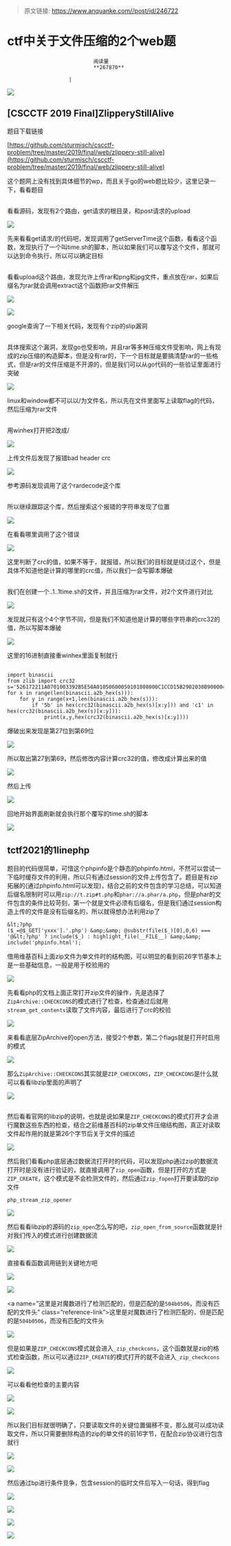 > 原文链接: https://www.anquanke.com//post/id/246722 


# ctf中关于文件压缩的2个web题


                                阅读量   
                                **267870**
                            
                        |
                        
                                                                                    



[![](https://p1.ssl.qhimg.com/t01bdc831b2c1ce0e3c.png)](https://p1.ssl.qhimg.com/t01bdc831b2c1ce0e3c.png)



## [CSCCTF 2019 Final]ZlipperyStillAlive

<a class="reference-link" name="%E9%A2%98%E7%9B%AE%E4%B8%8B%E8%BD%BD%E9%93%BE%E6%8E%A5"></a>题目下载链接

[https://github.com/sturmisch/cscctf-problem/tree/master/2019/final/web/zlippery-still-alive](https://github.com/sturmisch/cscctf-problem/tree/master/2019/final/web/zlippery-still-alive)

<a class="reference-link" name="%E8%BF%99%E4%B8%AA%E9%A2%98%E7%BD%91%E4%B8%8A%E6%B2%A1%E6%9C%89%E6%89%BE%E5%88%B0%E5%85%B7%E4%BD%93%E7%BB%86%E8%8A%82%E7%9A%84wp%EF%BC%8C%E8%80%8C%E4%B8%94%E5%85%B3%E4%BA%8Ego%E7%9A%84web%E9%A2%98%E6%AF%94%E8%BE%83%E5%B0%91%EF%BC%8C%E8%BF%99%E9%87%8C%E8%AE%B0%E5%BD%95%E4%B8%80%E4%B8%8B%EF%BC%8C%E7%9C%8B%E7%9C%8B%E9%A2%98%E7%9B%AE"></a>这个题网上没有找到具体细节的wp，而且关于go的web题比较少，这里记录一下，看看题目

[![](data:image/png;base64,iVBORw0KGgoAAAANSUhEUgAAAAEAAAABCAYAAAAfFcSJAAAAAXNSR0IArs4c6QAAAARnQU1BAACxjwv8YQUAAAAJcEhZcwAADsQAAA7EAZUrDhsAAAANSURBVBhXYzh8+PB/AAffA0nNPuCLAAAAAElFTkSuQmCC)](https://p1.ssl.qhimg.com/t016ed321b1828fa566.jpg)

<a class="reference-link" name="%E7%9C%8B%E7%9C%8B%E6%BA%90%E7%A0%81%EF%BC%8C%E5%8F%91%E7%8E%B0%E6%9C%892%E4%B8%AA%E8%B7%AF%E7%94%B1%EF%BC%8Cget%E8%AF%B7%E6%B1%82%E7%9A%84%E6%A0%B9%E7%9B%AE%E5%BD%95%EF%BC%8C%E5%92%8Cpost%E8%AF%B7%E6%B1%82%E7%9A%84upload"></a>看看源码，发现有2个路由，get请求的根目录，和post请求的upload

[![](https://p3.ssl.qhimg.com/t01e59971170e3658fc.jpg)](https://p3.ssl.qhimg.com/t01e59971170e3658fc.jpg)

<a class="reference-link" name="%E5%85%88%E6%9D%A5%E7%9C%8B%E7%9C%8Bget%E8%AF%B7%E6%B1%82/%E7%9A%84%E4%BB%A3%E7%A0%81%E5%90%A7%EF%BC%8C%E5%8F%91%E7%8E%B0%E8%B0%83%E7%94%A8%E4%BA%86getServerTime%E8%BF%99%E4%B8%AA%E5%87%BD%E6%95%B0%EF%BC%8C%E7%9C%8B%E7%9C%8B%E8%BF%99%E4%B8%AA%E5%87%BD%E6%95%B0%EF%BC%8C%E5%8F%91%E7%8E%B0%E6%89%A7%E8%A1%8C%E4%BA%86%E4%B8%80%E4%B8%AA%E5%8F%ABtime.sh%E7%9A%84%E8%84%9A%E6%9C%AC%EF%BC%8C%E6%89%80%E4%BB%A5%E5%A6%82%E6%9E%9C%E6%88%91%E4%BB%AC%E5%8F%AF%E4%BB%A5%E8%A6%86%E5%86%99%E8%BF%99%E4%B8%AA%E6%96%87%E4%BB%B6%EF%BC%8C%E9%82%A3%E5%B0%B1%E5%8F%AF%E4%BB%A5%E8%BE%BE%E5%88%B0%E5%91%BD%E4%BB%A4%E6%89%A7%E8%A1%8C%EF%BC%8C%E6%89%80%E4%BB%A5%E5%8F%AF%E4%BB%A5%E7%A1%AE%E5%AE%9A%E7%9B%AE%E6%A0%87"></a>先来看看get请求/的代码吧，发现调用了getServerTime这个函数，看看这个函数，发现执行了一个叫time.sh的脚本，所以如果我们可以覆写这个文件，那就可以达到命令执行，所以可以确定目标

[![](data:image/png;base64,iVBORw0KGgoAAAANSUhEUgAAAAEAAAABCAYAAAAfFcSJAAAAAXNSR0IArs4c6QAAAARnQU1BAACxjwv8YQUAAAAJcEhZcwAADsQAAA7EAZUrDhsAAAANSURBVBhXYzh8+PB/AAffA0nNPuCLAAAAAElFTkSuQmCC)](https://p0.ssl.qhimg.com/t017b55a89463d9cea6.jpg)

<a class="reference-link" name="%E7%9C%8B%E7%9C%8Bupload%E8%BF%99%E4%B8%AA%E8%B7%AF%E7%94%B1%EF%BC%8C%E5%8F%91%E7%8E%B0%E5%85%81%E8%AE%B8%E4%B8%8A%E4%BC%A0rar%E5%92%8Cpng%E5%92%8Cjpg%E6%96%87%E4%BB%B6%EF%BC%8C%E9%87%8D%E7%82%B9%E6%94%BE%E5%9C%A8rar%EF%BC%8C%E5%A6%82%E6%9E%9C%E5%90%8E%E7%BC%80%E5%90%8D%E4%B8%BArar%E5%B0%B1%E4%BC%9A%E8%B0%83%E7%94%A8extract%E8%BF%99%E4%B8%AA%E5%87%BD%E6%95%B0%E6%8A%8Arar%E6%96%87%E4%BB%B6%E8%A7%A3%E5%8E%8B"></a>看看upload这个路由，发现允许上传rar和png和jpg文件，重点放在rar，如果后缀名为rar就会调用extract这个函数把rar文件解压

[![](https://p0.ssl.qhimg.com/t01ec2479d73369bd86.jpg)](https://p0.ssl.qhimg.com/t01ec2479d73369bd86.jpg)

[![](https://p3.ssl.qhimg.com/t01716a4fb914839e53.jpg)](https://p3.ssl.qhimg.com/t01716a4fb914839e53.jpg)

<a class="reference-link" name="google%E6%9F%A5%E8%AF%A2%E4%BA%86%E4%B8%80%E4%B8%8B%E7%9B%B8%E5%85%B3%E4%BB%A3%E7%A0%81%EF%BC%8C%E5%8F%91%E7%8E%B0%E6%9C%89%E4%B8%AAzip%E7%9A%84slip%E6%BC%8F%E6%B4%9E"></a>google查询了一下相关代码，发现有个zip的slip漏洞

[![](data:image/png;base64,iVBORw0KGgoAAAANSUhEUgAAAAEAAAABCAYAAAAfFcSJAAAAAXNSR0IArs4c6QAAAARnQU1BAACxjwv8YQUAAAAJcEhZcwAADsQAAA7EAZUrDhsAAAANSURBVBhXYzh8+PB/AAffA0nNPuCLAAAAAElFTkSuQmCC)](https://p1.ssl.qhimg.com/t01e53a6c41b1661ddc.jpg)

<a class="reference-link" name="%E5%85%B7%E4%BD%93%E6%90%9C%E7%B4%A2%E8%BF%99%E4%B8%AA%E6%BC%8F%E6%B4%9E%EF%BC%8C%E5%8F%91%E7%8E%B0go%E4%B9%9F%E5%8F%97%E5%BD%B1%E5%93%8D%EF%BC%8C%E5%B9%B6%E4%B8%94rar%E7%AD%89%E5%A4%9A%E7%A7%8D%E5%8E%8B%E7%BC%A9%E6%96%87%E4%BB%B6%E5%8F%97%E5%BD%B1%E5%93%8D%EF%BC%8C%E7%BD%91%E4%B8%8A%E6%9C%89%E7%8E%B0%E6%88%90%E7%9A%84zip%E5%8E%8B%E7%BC%A9%E7%9A%84%E6%9E%84%E9%80%A0%E8%84%9A%E6%9C%AC%EF%BC%8C%E4%BD%86%E6%98%AF%E6%B2%A1%E6%9C%89rar%E7%9A%84%EF%BC%8C%E4%B8%8B%E4%B8%80%E4%B8%AA%E7%9B%AE%E6%A0%87%E5%B0%B1%E6%98%AF%E8%A6%81%E6%90%9E%E6%B8%85%E6%A5%9Arar%E7%9A%84%E4%B8%80%E4%BA%9B%E6%A0%BC%E5%BC%8F%EF%BC%8C%E4%BD%86%E6%98%AFrar%E7%9A%84%E6%96%87%E4%BB%B6%E5%8E%8B%E7%BC%A9%E6%98%AF%E4%B8%8D%E5%BC%80%E6%BA%90%E7%9A%84%EF%BC%8C%E4%BD%86%E6%98%AF%E6%88%91%E4%BB%AC%E5%8F%AF%E4%BB%A5%E4%BB%8Ego%E4%BB%A3%E7%A0%81%E7%9A%84%E4%B8%80%E4%BA%9B%E9%AA%8C%E8%AF%81%E9%87%8C%E9%9D%A2%E8%BF%9B%E8%A1%8C%E7%AA%81%E7%A0%B4"></a>具体搜索这个漏洞，发现go也受影响，并且rar等多种压缩文件受影响，网上有现成的zip压缩的构造脚本，但是没有rar的，下一个目标就是要搞清楚rar的一些格式，但是rar的文件压缩是不开源的，但是我们可以从go代码的一些验证里面进行突破

[![](https://p5.ssl.qhimg.com/t01509f57994123daab.jpg)](https://p5.ssl.qhimg.com/t01509f57994123daab.jpg)

<a class="reference-link" name="linux%E5%92%8Cwindow%E9%83%BD%E4%B8%8D%E5%8F%AF%E4%BB%A5%E4%BB%A5/%E4%B8%BA%E6%96%87%E4%BB%B6%E5%90%8D%EF%BC%8C%E6%89%80%E4%BB%A5%E5%85%88%E5%9C%A8%E6%96%87%E4%BB%B6%E9%87%8C%E9%9D%A2%E5%86%99%E4%B8%8A%E8%AF%BB%E5%8F%96flag%E7%9A%84%E4%BB%A3%E7%A0%81%EF%BC%8C%E7%84%B6%E5%90%8E%E5%8E%8B%E7%BC%A9%E4%B8%BArar%E6%96%87%E4%BB%B6"></a>linux和window都不可以以/为文件名，所以先在文件里面写上读取flag的代码，然后压缩为rar文件

[![](data:image/png;base64,iVBORw0KGgoAAAANSUhEUgAAAAEAAAABCAYAAAAfFcSJAAAAAXNSR0IArs4c6QAAAARnQU1BAACxjwv8YQUAAAAJcEhZcwAADsQAAA7EAZUrDhsAAAANSURBVBhXYzh8+PB/AAffA0nNPuCLAAAAAElFTkSuQmCC)](https://p1.ssl.qhimg.com/t01f1b3fe85a798d448.jpg)

<a class="reference-link" name="%E7%94%A8winhex%E6%89%93%E5%BC%80%E6%8A%8A2%E6%94%B9%E6%88%90/"></a>用winhex打开把2改成/

[![](https://p5.ssl.qhimg.com/t01fd386cd622ca4208.jpg)](https://p5.ssl.qhimg.com/t01fd386cd622ca4208.jpg)

<a class="reference-link" name="%E4%B8%8A%E4%BC%A0%E6%96%87%E4%BB%B6%E5%90%8E%E5%8F%91%E7%8E%B0%E4%BA%86%E6%8A%A5%E9%94%99bad%20header%20crc"></a>上传文件后发现了报错bad header crc

[![](https://p0.ssl.qhimg.com/t01aae215ad5a098e74.jpg)](https://p0.ssl.qhimg.com/t01aae215ad5a098e74.jpg)

<a class="reference-link" name="%E5%8F%82%E8%80%83%E6%BA%90%E7%A0%81%E5%8F%91%E7%8E%B0%E8%B0%83%E7%94%A8%E4%BA%86%E8%BF%99%E4%B8%AArardecode%E8%BF%99%E4%B8%AA%E5%BA%93"></a>参考源码发现调用了这个rardecode这个库

[![](data:image/png;base64,iVBORw0KGgoAAAANSUhEUgAAAAEAAAABCAYAAAAfFcSJAAAAAXNSR0IArs4c6QAAAARnQU1BAACxjwv8YQUAAAAJcEhZcwAADsQAAA7EAZUrDhsAAAANSURBVBhXYzh8+PB/AAffA0nNPuCLAAAAAElFTkSuQmCC)](https://p3.ssl.qhimg.com/t014845ff1baec32d82.jpg)

<a class="reference-link" name="%E6%89%80%E4%BB%A5%E7%BB%A7%E7%BB%AD%E8%B7%9F%E8%B8%AA%E8%BF%99%E4%B8%AA%E5%BA%93%EF%BC%8C%E7%84%B6%E5%90%8E%E6%90%9C%E7%B4%A2%E8%BF%99%E4%B8%AA%E6%8A%A5%E9%94%99%E7%9A%84%E5%AD%97%E7%AC%A6%E4%B8%B2%E5%8F%91%E7%8E%B0%E4%BA%86%E4%BD%8D%E7%BD%AE"></a>所以继续跟踪这个库，然后搜索这个报错的字符串发现了位置

[![](https://p5.ssl.qhimg.com/t014614d88d22dd6043.jpg)](https://p5.ssl.qhimg.com/t014614d88d22dd6043.jpg)

<a class="reference-link" name="%E5%9C%A8%E7%9C%8B%E7%9C%8B%E5%93%AA%E9%87%8C%E8%B0%83%E7%94%A8%E4%BA%86%E8%BF%99%E4%B8%AA%E9%94%99%E8%AF%AF"></a>在看看哪里调用了这个错误

[![](https://p3.ssl.qhimg.com/t01905f8d6ae365ff85.jpg)](https://p3.ssl.qhimg.com/t01905f8d6ae365ff85.jpg)

<a class="reference-link" name="%E8%BF%99%E9%87%8C%E5%88%A4%E6%96%AD%E4%BA%86crc%E7%9A%84%E5%80%BC%EF%BC%8C%E5%A6%82%E6%9E%9C%E4%B8%8D%E7%AD%89%E4%BA%8E%EF%BC%8C%E5%B0%B1%E6%8A%A5%E9%94%99%EF%BC%8C%E6%89%80%E4%BB%A5%E6%88%91%E4%BB%AC%E7%9A%84%E7%9B%AE%E6%A0%87%E5%B0%B1%E6%98%AF%E7%BB%95%E8%BF%87%E8%BF%99%E4%B8%AA%EF%BC%8C%E4%BD%86%E6%98%AF%E5%85%B7%E4%BD%93%E4%B8%8D%E7%9F%A5%E9%81%93%E4%BB%96%E6%98%AF%E8%AE%A1%E7%AE%97%E7%9A%84%E5%93%AA%E9%87%8C%E7%9A%84crc%E5%80%BC%EF%BC%8C%E6%89%80%E4%BB%A5%E6%88%91%E4%BB%AC%E4%B8%80%E4%BC%9A%E5%86%99%E8%84%9A%E6%9C%AC%E7%88%86%E7%A0%B4"></a>这里判断了crc的值，如果不等于，就报错，所以我们的目标就是绕过这个，但是具体不知道他是计算的哪里的crc值，所以我们一会写脚本爆破

[![](data:image/png;base64,iVBORw0KGgoAAAANSUhEUgAAAAEAAAABCAYAAAAfFcSJAAAAAXNSR0IArs4c6QAAAARnQU1BAACxjwv8YQUAAAAJcEhZcwAADsQAAA7EAZUrDhsAAAANSURBVBhXYzh8+PB/AAffA0nNPuCLAAAAAElFTkSuQmCC)](https://p3.ssl.qhimg.com/t01ac94f9579177d031.jpg)

<a class="reference-link" name="%E6%88%91%E4%BB%AC%E5%9C%A8%E5%88%9B%E5%BB%BA%E4%B8%80%E4%B8%AA..1..1time.sh%E7%9A%84%E6%96%87%E4%BB%B6%EF%BC%8C%E5%B9%B6%E4%B8%94%E5%8E%8B%E7%BC%A9%E4%B8%BArar%E6%96%87%E4%BB%B6%EF%BC%8C%E5%AF%B92%E4%B8%AA%E6%96%87%E4%BB%B6%E8%BF%9B%E8%A1%8C%E5%AF%B9%E6%AF%94"></a>我们在创建一个..1..1time.sh的文件，并且压缩为rar文件，对2个文件进行对比

[![](https://p5.ssl.qhimg.com/t01772d3b7f80dc355c.jpg)](https://p5.ssl.qhimg.com/t01772d3b7f80dc355c.jpg)

<a class="reference-link" name="%E5%8F%91%E7%8E%B0%E5%B0%B1%E5%8F%AA%E6%9C%89%E8%BF%99%E4%B8%AA4%E4%B8%AA%E5%AD%97%E8%8A%82%E4%B8%8D%E5%90%8C%EF%BC%8C%E4%BD%86%E6%98%AF%E6%88%91%E4%BB%AC%E4%B8%8D%E7%9F%A5%E9%81%93%E4%BB%96%E6%98%AF%E8%AE%A1%E7%AE%97%E7%9A%84%E5%93%AA%E4%BA%9B%E5%AD%97%E7%AC%A6%E4%B8%B2%E7%9A%84crc32%E7%9A%84%E5%80%BC%EF%BC%8C%E6%89%80%E4%BB%A5%E5%86%99%E8%84%9A%E6%9C%AC%E7%88%86%E7%A0%B4"></a>发现就只有这个4个字节不同，但是我们不知道他是计算的哪些字符串的crc32的值，所以写脚本爆破

[![](https://p2.ssl.qhimg.com/t01eecef0c29a93467c.jpg)](https://p2.ssl.qhimg.com/t01eecef0c29a93467c.jpg)

<a class="reference-link" name="%E8%BF%99%E9%87%8C%E7%9A%8416%E8%BF%9B%E5%88%B6%E7%9B%B4%E6%8E%A5%E9%87%8Dwinhex%E9%87%8C%E9%9D%A2%E5%A4%8D%E5%88%B6%E5%B0%B1%E8%A1%8C"></a>这里的16进制直接重winhex里面复制就行

[![](data:image/png;base64,iVBORw0KGgoAAAANSUhEUgAAAAEAAAABCAYAAAAfFcSJAAAAAXNSR0IArs4c6QAAAARnQU1BAACxjwv8YQUAAAAJcEhZcwAADsQAAA7EAZUrDhsAAAANSURBVBhXYzh8+PB/AAffA0nNPuCLAAAAAElFTkSuQmCC)](https://p1.ssl.qhimg.com/t0186f87968b707deba.jpg)

```
import binascii
from zlib import crc32
s='526172211A0701003392B5E50A01050600050101808000C1CCD15B2902030B900004900020E57A05988000000D2E2E312E2E3174696D652E73680A0302A5263B1FFA2BD601746163202F6574632F7370617274616E1D77565103050400'
for x in range(len(binascii.a2b_hex(s))):
    for y in range(x+1,len(binascii.a2b_hex(s))):
        if '5b' in hex(crc32(binascii.a2b_hex(s)[x:y])) and 'c1' in hex(crc32(binascii.a2b_hex(s)[x:y])):
            print(x,y,hex(crc32(binascii.a2b_hex(s)[x:y])))
```

<a class="reference-link" name="%E7%88%86%E7%A0%B4%E5%87%BA%E6%9D%A5%E5%8F%91%E7%8E%B0%E6%98%AF%E7%AC%AC27%E4%BD%8D%E5%88%B0%E7%AC%AC69%E4%BD%8D"></a>爆破出来发现是第27位到第69位

[![](https://p5.ssl.qhimg.com/t015f2d24dfa5e4f92f.jpg)](https://p5.ssl.qhimg.com/t015f2d24dfa5e4f92f.jpg)

<a class="reference-link" name="%E6%89%80%E4%BB%A5%E5%8F%96%E5%87%BA%E7%AC%AC27%E5%88%B0%E7%AC%AC69%EF%BC%8C%E7%84%B6%E5%90%8E%E4%BF%AE%E6%94%B9%E5%86%85%E5%AE%B9%E8%AE%A1%E7%AE%97crc32%E7%9A%84%E5%80%BC%EF%BC%8C%E4%BF%AE%E6%94%B9%E6%88%90%E8%AE%A1%E7%AE%97%E5%87%BA%E6%9D%A5%E7%9A%84%E5%80%BC"></a>所以取出第27到第69，然后修改内容计算crc32的值，修改成计算出来的值

[![](https://p3.ssl.qhimg.com/t0126569b30ab831a84.jpg)](https://p3.ssl.qhimg.com/t0126569b30ab831a84.jpg)

<a class="reference-link" name="%E7%84%B6%E5%90%8E%E4%B8%8A%E4%BC%A0"></a>然后上传

[![](https://p2.ssl.qhimg.com/t01ba8a5abf366f222d.jpg)](https://p2.ssl.qhimg.com/t01ba8a5abf366f222d.jpg)

<a class="reference-link" name="%E5%9B%9E%E5%9C%B0%E5%BC%80%E5%A7%8B%E7%95%8C%E9%9D%A2%E5%88%B7%E6%96%B0%E5%B0%B1%E4%BC%9A%E6%89%A7%E8%A1%8C%E9%82%A3%E4%B8%AA%E8%A6%86%E5%86%99%E7%9A%84time.sh%E7%9A%84%E8%84%9A%E6%9C%AC"></a>回地开始界面刷新就会执行那个覆写的time.sh的脚本

[![](https://p5.ssl.qhimg.com/t01e89bcd4219d8c6bc.jpg)](https://p5.ssl.qhimg.com/t01e89bcd4219d8c6bc.jpg)



## tctf2021的1linephp

题目的代码很简单，可惜这个phpinfo是个静态的phpinfo.html，不然可以尝试一下临时缓存文件的利用，所以只有通过session的文件上传包含了。题目是有zip拓展的(通过phpinfo.html可以发现)，结合之前的文件包含的学习总结，可以知道后缀名限制时可以用`zip://t.zip#t.php`和`phar://a.phar/a.php`，但是phar的文件包含的条件比较苛刻，第一个就是文件必须有后缀名，但是我们通过session构造上传的文件是没有后缀名的，所以就得想办法利用zip了

```
&lt;?php
($_=@$_GET['yxxx'].'.php') &amp;&amp; @substr(file($_)[0],0,6) === '@&lt;?php' ? include($_) : highlight_file(__FILE__) &amp;&amp; include('phpinfo.html');
```

<a class="reference-link" name="%E5%80%9F%E7%94%A8%E7%BB%B4%E5%9F%BA%E7%99%BE%E7%A7%91%E4%B8%8A%E9%9D%A2zip%E6%96%87%E4%BB%B6%E4%B8%BA%E5%8D%95%E6%96%87%E4%BB%B6%E6%97%B6%E7%9A%84%E7%BB%93%E6%9E%84%E5%9B%BE%EF%BC%8C%E5%8F%AF%E4%BB%A5%E6%98%8E%E6%98%BE%E7%9A%84%E7%9C%8B%E5%88%B0%E5%89%8D26%E5%AD%97%E8%8A%82%E5%9F%BA%E6%9C%AC%E4%B8%8A%E6%98%AF%E4%B8%80%E4%BA%9B%E5%9F%BA%E7%A1%80%E4%BF%A1%E6%81%AF%EF%BC%8C%E4%B8%80%E8%88%AC%E6%98%AF%E7%94%A8%E4%BA%8E%E6%A0%A1%E9%AA%8C%E7%94%A8%E7%9A%84"></a>借用维基百科上面zip文件为单文件时的结构图，可以明显的看到前26字节基本上是一些基础信息，一般是用于校验用的

[![](https://p1.ssl.qhimg.com/t01f857e12ff3924e39.png)](https://p1.ssl.qhimg.com/t01f857e12ff3924e39.png)

先看看php的文档上面正常打开zip文件的操作，先是选择了`ZipArchive::CHECKCONS`的模式进行了检查，检查通过后就用`stream_get_contents`读取了文件内容，最后进行了crc的校验

[![](https://p0.ssl.qhimg.com/t01297fe7064feed5c6.png)](https://p0.ssl.qhimg.com/t01297fe7064feed5c6.png)

<a class="reference-link" name="%E6%9D%A5%E7%9C%8B%E7%9C%8B%E5%BA%95%E5%B1%82ZipArchive%E7%9A%84open%E6%96%B9%E6%B3%95%EF%BC%8C%E6%8E%A5%E5%8F%972%E4%B8%AA%E5%8F%82%E6%95%B0%EF%BC%8C%E7%AC%AC%E4%BA%8C%E4%B8%AAflags%E5%B0%B1%E6%98%AF%E6%89%93%E5%BC%80%E6%97%B6%E5%90%AF%E7%94%A8%E7%9A%84%E6%A8%A1%E5%BC%8F"></a>来看看底层ZipArchive的open方法，接受2个参数，第二个flags就是打开时启用的模式

[![](https://p5.ssl.qhimg.com/t019e598deefb09a746.png)](https://p5.ssl.qhimg.com/t019e598deefb09a746.png)

那么`ZipArchive::CHECKCONS`其实就是`ZIP_CHECKCONS`，`ZIP_CHECKCONS`是什么就可以看看libzip里面的声明了

[![](https://p5.ssl.qhimg.com/t017593fbb33ca781e9.png)](https://p5.ssl.qhimg.com/t017593fbb33ca781e9.png)

[![](data:image/png;base64,iVBORw0KGgoAAAANSUhEUgAAAAEAAAABCAYAAAAfFcSJAAAAAXNSR0IArs4c6QAAAARnQU1BAACxjwv8YQUAAAAJcEhZcwAADsQAAA7EAZUrDhsAAAANSURBVBhXYzh8+PB/AAffA0nNPuCLAAAAAElFTkSuQmCC)](https://p0.ssl.qhimg.com/t01e1ee5fb8d57439d6.png)

然后看看官网的libzip的说明，也就是说如果是`ZIP_CHECKCONS`的模式打开才会进行魔数这些东西的检查，结合之前维基百科的zip单文件压缩结构图，真正对读取文件起作用的就是第26个字节后关于文件的描述

[![](https://p1.ssl.qhimg.com/t0105c10120546c3e99.png)](https://p1.ssl.qhimg.com/t0105c10120546c3e99.png)

然后我们看看php底层通过数据流打开时的代码，可以发现php通过zip的数据流打开时是没有进行验证的，就直接调用了`zip_open`函数，但是打开的方式是`ZIP_CREATE`，这个模式是不会检测文件的，然后通过`zip_fopen`打开要读取的zip文件

`php_stream_zip_opener`

[![](https://p2.ssl.qhimg.com/t01ecc52b9c7291a588.png)](https://p2.ssl.qhimg.com/t01ecc52b9c7291a588.png)

然后看看libzip的源码的`zip_open`怎么写的吧，`zip_open_from_source`函数就是针对我们传入的模式进行创建数据流

[![](https://p4.ssl.qhimg.com/t013ee67c214eea5e73.png)](https://p4.ssl.qhimg.com/t013ee67c214eea5e73.png)

<a class="reference-link" name="%E7%9B%B4%E6%8E%A5%E7%9C%8B%E7%9C%8B%E5%87%BD%E6%95%B0%E8%B0%83%E7%94%A8%E9%93%BE%E5%88%B0%E5%85%B3%E9%94%AE%E5%9C%B0%E6%96%B9%E5%90%A7"></a>直接看看函数调用链到关键地方吧

[![](https://p4.ssl.qhimg.com/t0117eeb0333ffa3207.png)](https://p4.ssl.qhimg.com/t0117eeb0333ffa3207.png)

[![](https://p5.ssl.qhimg.com/t0134dd3bbf29dac96c.png)](https://p5.ssl.qhimg.com/t0134dd3bbf29dac96c.png)

&lt;a name=”这里是对魔数进行了检测匹配的，但是匹配的是`504b0506`，而没有匹配的文件头” class=”reference-link”&gt;这里是对魔数进行了检测匹配的，但是匹配的是`504b0506`，而没有匹配的文件头

[![](https://p2.ssl.qhimg.com/t01570d1fe63a888746.png)](https://p2.ssl.qhimg.com/t01570d1fe63a888746.png)

但是如果是`ZIP_CHECKCONS`模式就会进入`_zip_checkcons`，这个函数就是zip的格式检查函数，所以可以通过`ZIP_CREATE`的模式打开的就不会进入`_zip_checkcons`

[![](https://p4.ssl.qhimg.com/t01416ac17e9d2bacec.png)](https://p4.ssl.qhimg.com/t01416ac17e9d2bacec.png)

<a class="reference-link" name="%E5%8F%AF%E4%BB%A5%E7%9C%8B%E7%9C%8B%E4%BB%96%E6%A3%80%E6%9F%A5%E7%9A%84%E4%B8%BB%E8%A6%81%E5%86%85%E5%AE%B9"></a>可以看看他检查的主要内容

[![](https://p0.ssl.qhimg.com/t017f0844bdcf648f59.png)](https://p0.ssl.qhimg.com/t017f0844bdcf648f59.png)

[![](https://p2.ssl.qhimg.com/t01a80a851ee9e67349.png)](https://p2.ssl.qhimg.com/t01a80a851ee9e67349.png)

<a class="reference-link" name="%E6%89%80%E4%BB%A5%E6%88%91%E4%BB%AC%E7%9B%AE%E6%A0%87%E5%B0%B1%E5%BE%88%E6%98%8E%E7%A1%AE%E4%BA%86%EF%BC%8C%E5%8F%AA%E8%A6%81%E8%AF%BB%E5%8F%96%E6%96%87%E4%BB%B6%E7%9A%84%E5%85%B3%E9%94%AE%E4%BD%8D%E7%BD%AE%E5%81%8F%E7%A7%BB%E4%B8%8D%E5%8F%98%EF%BC%8C%E9%82%A3%E4%B9%88%E5%B0%B1%E5%8F%AF%E4%BB%A5%E6%88%90%E5%8A%9F%E8%AF%BB%E5%8F%96%E6%96%87%E4%BB%B6%EF%BC%8C%E6%89%80%E4%BB%A5%E5%8F%AA%E9%9C%80%E8%A6%81%E5%88%A0%E9%99%A4%E6%9E%84%E9%80%A0%E7%9A%84zip%E7%9A%84%E5%8D%95%E6%96%87%E4%BB%B6%E7%9A%84%E5%89%8D16%E5%AD%97%E8%8A%82%EF%BC%8C%E5%9C%A8%E9%85%8D%E5%90%88zip%E5%8D%8F%E8%AE%AE%E8%BF%9B%E8%A1%8C%E5%8C%85%E5%90%AB%E5%B0%B1%E8%A1%8C"></a>所以我们目标就很明确了，只要读取文件的关键位置偏移不变，那么就可以成功读取文件，所以只需要删除构造的zip的单文件的前16字节，在配合zip协议进行包含就行

[![](https://p3.ssl.qhimg.com/t01c4fcbf534d693ef0.png)](https://p3.ssl.qhimg.com/t01c4fcbf534d693ef0.png)

[![](https://p3.ssl.qhimg.com/t01f5e0b3d120d34756.png)](https://p3.ssl.qhimg.com/t01f5e0b3d120d34756.png)

<a class="reference-link" name="%E7%84%B6%E5%90%8E%E9%80%9A%E8%BF%87bp%E8%BF%9B%E8%A1%8C%E6%9D%A1%E4%BB%B6%E7%AB%9E%E4%BA%89%EF%BC%8C%E5%8C%85%E5%90%ABsession%E7%9A%84%E4%B8%B4%E6%97%B6%E6%96%87%E4%BB%B6%E5%90%8E%E5%86%99%E5%85%A5%E4%B8%80%E5%8F%A5%E8%AF%9D%EF%BC%8C%E5%BE%97%E5%88%B0flag"></a>然后通过bp进行条件竞争，包含session的临时文件后写入一句话，得到flag

[![](https://p2.ssl.qhimg.com/t01e10cfebd94698b3d.png)](https://p2.ssl.qhimg.com/t01e10cfebd94698b3d.png)

[![](https://p4.ssl.qhimg.com/t017a77d9a277a40086.png)](https://p4.ssl.qhimg.com/t017a77d9a277a40086.png)

[![](https://p3.ssl.qhimg.com/t01ab7e344508331b80.png)](https://p3.ssl.qhimg.com/t01ab7e344508331b80.png)

[![](https://p5.ssl.qhimg.com/t013fdcab3bf14ce53e.png)](https://p5.ssl.qhimg.com/t013fdcab3bf14ce53e.png)
